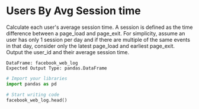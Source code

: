 # Users By Avg Session time

Calculate each user's average session time. A session is defined as the time difference between a page_load and page_exit. For simplicity, assume an user has only 1 session per day and if there are multiple of the same events in that day, consider only the latest page_load and earliest page_exit. Output the user_id and their average session time.

```
DataFrame: facebook_web_log
Expected Output Type: pandas.DataFrame
```

```python
# Import your libraries
import pandas as pd

# Start writing code
facebook_web_log.head()
```